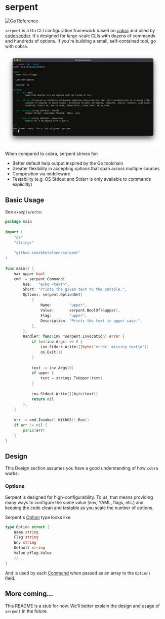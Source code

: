 # serpent

[![Go Reference](https://pkg.go.dev/badge/github.com/bketelsen/serpent.svg)](https://pkg.go.dev/github.com/bketelsen/serpent)

`serpent` is a Go CLI configuration framework based on [cobra](https://github.com/spf13/cobra) and used by [coder/coder](https://github.com/coder/coder).
It's designed for large-scale CLIs with dozens of commands and hundreds
of options. If you're building a small, self-contained tool, go with
cobra.

![help example](./example/help.png)

When compared to cobra, serpent strives for:

* Better default help output inspired by the Go toolchain
* Greater flexibility in accepting options that span across multiple sources
* Composition via middleware
* Testability (e.g. OS Stdout and Stderr is only available to commands explicitly)

## Basic Usage

See `example/echo`:

```go
package main

import (
	"os"
	"strings"

	"github.com/bketelsen/serpent"
)

func main() {
	var upper bool
	cmd := serpent.Command{
		Use:   "echo <text>",
		Short: "Prints the given text to the console.",
		Options: serpent.OptionSet{
			{
				Name:        "upper",
				Value:       serpent.BoolOf(&upper),
				Flag:        "upper",
				Description: "Prints the text in upper case.",
			},
		},
		Handler: func(inv *serpent.Invocation) error {
			if len(inv.Args) == 0 {
				inv.Stderr.Write([]byte("error: missing text\n"))
				os.Exit(1)
			}

			text := inv.Args[0]
			if upper {
				text = strings.ToUpper(text)
			}

			inv.Stdout.Write([]byte(text))
			return nil
		},
	}

	err := cmd.Invoke().WithOS().Run()
	if err != nil {
		panic(err)
	}
}
```

## Design
This Design section assumes you have a good understanding of how `cobra` works.

### Options

Serpent is designed for high-configurability. To us, that means providing
many ways to configure the same value (env, YAML, flags, etc.) and keeping
the code clean and testable as you scale the number of options.

Serpent's [Option](https://pkg.go.dev/github.com/coder/serpent#Option) type looks like:

```go
type Option struct {
	Name string
	Flag string
	Env string
	Default string
	Value pflag.Value
	// ...
}
```

And is used by each [Command](https://pkg.go.dev/github.com/bketelsen/serpent#Command) when
passed as an array to the `Options` field.

## More coming...
This README is a stub for now. We'll better explain the design and usage
of `serpent` in the future.